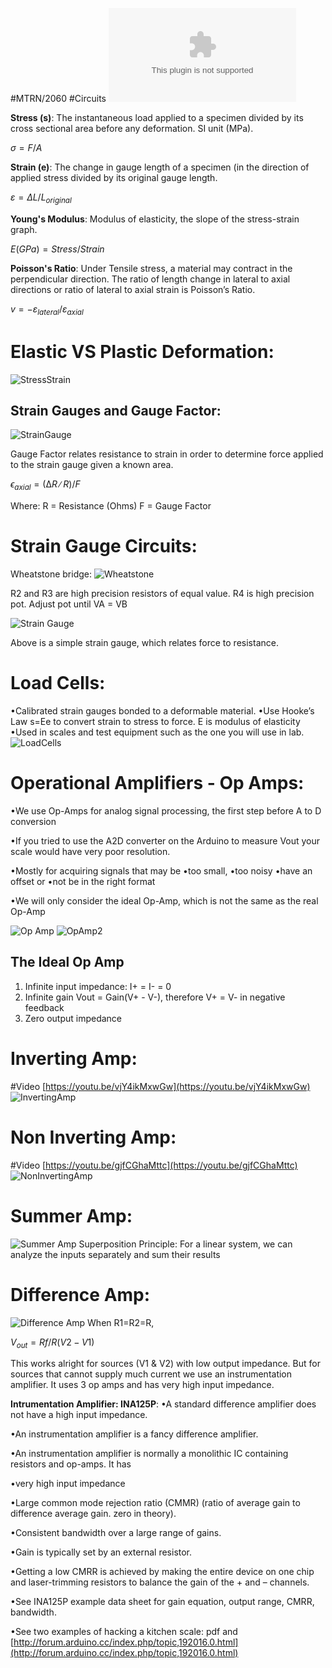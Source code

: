 #MTRN/2060 #Circuits 
![MTRN2060 Strain Gauges and Amplifiers](Attachments/MTRN2060%20Strain%20Gauges%20and%20Amplifiers.pptx)

**Stress (s)**: The instantaneous load applied to a specimen divided by its cross sectional area before any deformation. SI unit (MPa).

$σ = F/A$

**Strain (e)**: The change in gauge length of a specimen (in the direction of applied stress divided by its original gauge length.

$ε = ΔL/L_{original}$

**Young's Modulus**: Modulus of elasticity, the slope of the stress-strain graph.

$E(GPa) = Stress/Strain$

**Poisson's Ratio**: Under Tensile stress, a material may contract in the perpendicular direction. The ratio of length change in lateral to axial directions or ratio of lateral to axial strain is Poisson’s Ratio.

$v=-ε_{lateral}/ε_{axial}$

# Elastic VS Plastic Deformation:
![StressStrain](Attachments/StressStrain.png)

## Strain Gauges and Gauge Factor:
![StrainGauge](Attachments/StrainGauge.png)

Gauge Factor relates resistance to strain in order to determine force applied to the strain gauge given a known area.

$ϵ_{axial}=(∆R∕R)/F$

Where:
R = Resistance (Ohms)
F = Gauge Factor

# Strain Gauge Circuits:
Wheatstone bridge:
![Wheatstone](Attachments/Wheatstone.png)

R2 and R3 are high precision resistors of equal value.
R4 is high precision pot. Adjust pot until VA = VB

![Strain Gauge](Attachments/Strain%20Gauge.png)

Above is a simple strain gauge, which relates force to resistance.

# Load Cells:
•Calibrated strain gauges bonded to a deformable material.
•Use Hooke’s Law s=Ee to convert strain to stress to force. E is modulus of elasticity
•Used in scales and test equipment such as the one you will use in lab.
![LoadCells](Attachments/LoadCells.png)

# Operational Amplifiers - Op Amps:

•We use Op-Amps for analog signal processing, the first step before A to D conversion

•If you tried to use the A2D converter on the Arduino to measure Vout your scale would have very poor resolution.

•Mostly for acquiring signals that may be
	•too small,
	•too noisy
	•have an offset or
	•not be in the right format

•We will only consider the ideal Op-Amp, which is not the same as the real Op-Amp

![Op Amp](Attachments/Op%20Amp.png)
![OpAmp2](Attachments/OpAmp2.png)
## The Ideal Op Amp

1. Infinite input impedance: I+ = I- = 0
2. Infinite gain Vout = Gain(V+ - V-), therefore V+ = V- in negative feedback
3. Zero output impedance

# Inverting Amp: 
#Video 
[https://youtu.be/vjY4ikMxwGw](https://youtu.be/vjY4ikMxwGw)
![InvertingAmp](Attachments/InvertingAmp.png)

# Non Inverting Amp:
#Video 
[https://youtu.be/gjfCGhaMttc](https://youtu.be/gjfCGhaMttc)
![NonInvertingAmp](Attachments/NonInvertingAmp.png)

# Summer Amp:
![Summer Amp](Attachments/Summer%20Amp.png)
Superposition Principle: For a linear system, we can analyze the inputs separately and sum their results

# Difference Amp:
![Difference Amp](Attachments/Difference%20Amp.png)
When R1=R2=R,

$V_{out}=Rf/R (V2-V1)$

This works alright for sources (V1 & V2) with low output impedance. But for sources that cannot supply much current we use an instrumentation amplifier. It uses 3 op amps and has very high input impedance.

**Intrumentation Amplifier: INA125P**:
•A standard difference amplifier does not have a high input impedance.

•An instrumentation amplifier is a fancy difference amplifier.

•An instrumentation amplifier is normally a monolithic IC containing resistors and op-amps. It has

•very high input impedance

•Large common mode rejection ratio (CMMR) (ratio of average gain to difference average gain. zero in theory).

•Consistent bandwidth over a large range of gains.

•Gain is typically set by an external resistor.

•Getting a low CMRR is achieved by making the entire device on one chip and laser-trimming resistors to balance the gain of the + and – channels.

•See INA125P example data sheet for gain equation, output range, CMRR, bandwidth.

•See two examples of hacking a kitchen scale: pdf and [http://forum.arduino.cc/index.php/topic,192016.0.html](http://forum.arduino.cc/index.php/topic,192016.0.html)